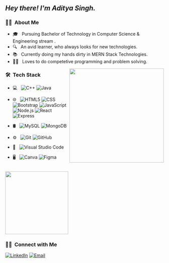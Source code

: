 <h2><i> Hey there! I'm Aditya Singh.</i></h2>

<h3> 👨‍🎓 &nbsp;About Me </h3>

- 🎓 &nbsp; Pursuing Bachelor of Technology in Computer Science & Engineering stream .
- 🔍 &nbsp; An avid learner, who always looks for new technologies.
- 📚 &nbsp; Currently doing my hands dirty in MERN Stack Technologies.
- 👨‍💻 &nbsp; Loves to do competetive programming and problem solving.

<img src="https://i.imgur.com/8MupZHY.gif" align="right" width="300px" />

<h3> 🛠 &nbsp;Tech Stack</h3>

- 💻 &nbsp;
  ![C++](https://img.shields.io/badge/-C++-333333?style=flat&logo=C%2B%2B&logoColor=00599C)
  ![Java](https://img.shields.io/badge/-Java-333333?style=flat&logo=Java&logoColor=007396)
  
- 🌐 &nbsp;
  ![HTML5](https://img.shields.io/badge/-HTML5-333333?style=flat&logo=HTML5)
  ![CSS](https://img.shields.io/badge/-CSS-333333?style=flat&logo=CSS3&logoColor=1572B6)
  ![Bootstrap](https://img.shields.io/badge/-Bootstrap-333333?style=flat&logo=bootstrap&logoColor=563D7C)
  ![JavaScript](https://img.shields.io/badge/-JavaScript-333333?style=flat&logo=javascript)
  ![Node.js](https://img.shields.io/badge/-Node.js-333333?style=flat&logo=node.js)
  ![React](https://img.shields.io/badge/-React-333333?style=flat&logo=react)
  ![Express](https://img.shields.io/badge/-Express-333333?style=flat&logo=express)
  
- 🛢 &nbsp;
  ![MySQL](https://img.shields.io/badge/-MySQL-333333?style=flat&logo=mysql)
  ![MongoDB](https://img.shields.io/badge/-MongoDB-333333?style=flat&logo=mongodb)
- ⚙️ &nbsp;
  ![Git](https://img.shields.io/badge/-Git-333333?style=flat&logo=git)
  ![GitHub](https://img.shields.io/badge/-GitHub-333333?style=flat&logo=github)
- 🔧 &nbsp;
  ![Visual Studio Code](https://img.shields.io/badge/-Visual%20Studio%20Code-333333?style=flat&logo=visual-studio-code&logoColor=007ACC)
- 🖥 &nbsp;
  ![Canva](https://img.shields.io/badge/--Canva-333333?style=flat&logo=canva)
  ![Figma](https://img.shields.io/badge/--Figma-333333?style=flat&logo=figma)

<br/>

<a href="https://github.com/AVS1508">
  <img height="200em" src="https://github-readme-stats.vercel.app/api/top-langs/?username=ItzMeAditya&theme=buefy&layout=compact" />
</a>

<br/>

<h3> 🤝🏻 &nbsp;Connect with Me </h3>

<p align="left">
<a href="https://www.linkedin.com/in/aditya-singh-59bb08206/"><img alt="LinkedIn" src="https://img.shields.io/badge/LinkedIn-Aditya%20Singh-blue?style=flat-square&logo=linkedin"></a>
<a href="mailto:adi11102002@gmail.com"><img alt="Email" src="https://img.shields.io/badge/Email-adi11102002@gmail.com-blue?style=flat-square&logo=gmail"></a>
</p>

